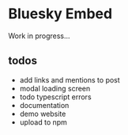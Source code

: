 # Bluesky Embed

Work in progress...

## todos

- add links and mentions to post
- modal loading screen
- todo typescript errors
- documentation
- demo website
- upload to npm
